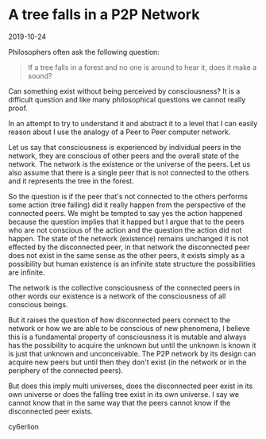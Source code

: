 # A tree falls in a P2P Network

2019-10-24

Philosophers often ask the following question:

> If a tree falls in a forest and no one is around to hear it, does it make a sound?

Can something exist without being perceived by consciousness?
It is a difficult question and like many philosophical questions we cannot 
really proof.

In an attempt to try to understand it and abstract it
to a level that I can easily reason about I use the analogy
of a Peer to Peer computer network.

Let us say that consciousness is experienced by individual peers
in the network, they are conscious of other peers and the overall
state of the network. The network is the existence or the universe of
the peers. Let us also assume that there is a single peer that is not
connected to the others and it represents the tree in the forest.

So the question is if the peer that's not connected to the others
performs some action (tree falling) did it really happen from the
perspective of the connected peers. We might be tempted to say yes 
the action happened because the question implies that it happed but 
I argue that to the peers who are not conscious of the action and the question
the action did not happen. The state of the network (existence) remains
unchanged it is not effected by the disconnected peer, in that network
the disconnected peer does not exist in the same sense as the other
peers, it exists simply as a possibility but human existence is
an infinite state structure the possibilities are infinite. 

The network is the collective consciousness of the connected peers
in other words our existence is a network of the consciousness of all
conscious beings.

But it raises the question of how disconnected peers connect to the
network or how we are able to be conscious of new phenomena, I believe
this is a fundamental property of consciousness it is mutable and
always has the possibility to acquire the unknown but until the
unknown is known it is just that unknown and unconceivable. The
P2P network by its design can acquire new peers but until then
they don't exist (in the network or in the periphery of the 
connected peers).

But does this imply multi universes, does the disconnected peer
exist in its own universe or does the falling tree exist in
its own universe. I say we cannot know that in the
same way that the peers cannot know if the disconnected peer exists.

cy6erlion
